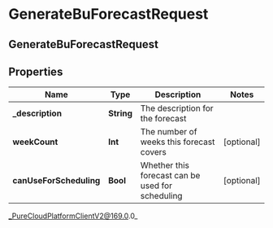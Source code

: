 # GenerateBuForecastRequest

## GenerateBuForecastRequest

## Properties

|Name | Type | Description | Notes|
|------------ | ------------- | ------------- | -------------|
| **_description** | **String** | The description for the forecast | |
| **weekCount** | **Int** | The number of weeks this forecast covers | [optional] |
| **canUseForScheduling** | **Bool** | Whether this forecast can be used for scheduling | [optional] |



_PureCloudPlatformClientV2@169.0.0_
